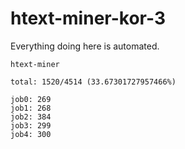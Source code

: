 # htext-miner-kor-3

Everything doing here is automated.

```
htext-miner

total: 1520/4514 (33.67301727957466%)

job0: 269
job1: 268
job2: 384
job3: 299
job4: 300
```